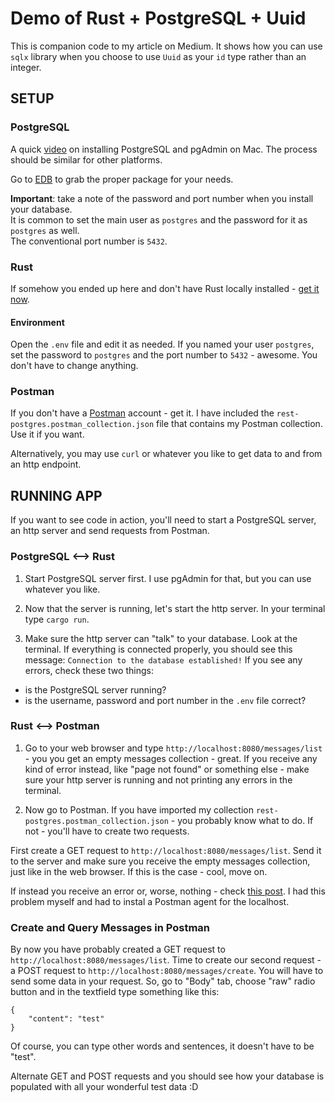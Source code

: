 # Demo of Rust + PostgreSQL + Uuid
 
This is companion code to my article on Medium. It shows how you can use `sqlx` library when you choose to use `Uuid` as your `id` type rather than an integer.


## SETUP


### PostgreSQL

A quick [video](https://www.youtube.com/watch?v=2P5guvvqP5Y) on installing PostgreSQL and pgAdmin on Mac.
The process should be similar for other platforms.   

Go to [EDB](https://www.enterprisedb.com/downloads/postgres-postgresql-downloads) to grab the proper package for your needs.

**Important**: take a note of the password and port number when you install your database.  
It is common to set the main user as `postgres` and the password for it as `postgres` as well.  
 The conventional port number is `5432`.


### Rust

If somehow you ended up here and don't have Rust locally installed - [get it now](https://www.rust-lang.org/tools/install).

#### Environment

Open the `.env` file and edit it as needed. If you named your user `postgres`, set the password to `postgres` and the port number to `5432` - awesome. You don't have to change anything.


### Postman

If you don't have a [Postman](https://www.postman.com/) account - get it. I have included the `rest-postgres.postman_collection.json` file that contains my Postman collection. Use it if you want.  

Alternatively, you may use `curl` or whatever you like to get data to and from an http endpoint.



## RUNNING APP

If you want to see code in action, you'll need to start a PostgreSQL server, an http server and send requests from Postman.

### PostgreSQL <--> Rust

1. Start PostgreSQL server first. I use pgAdmin for that, but you can use whatever you like.

2. Now that the server is running, let's start the http server. In your terminal type `cargo run`.

3. Make sure the http server can "talk" to your database. Look at the terminal. If everything is connected properly, you should see this message: `Connection to the database established!` If you see any errors, check these two things: 
  - is the PostgreSQL server running?
  - is the username, password and port number in the `.env` file correct?

### Rust <--> Postman

1. Go to your web browser and type `http://localhost:8080/messages/list` - you you get an empty messages collection - great. If you receive any kind of error instead, like "page not found" or something else - make sure your http server is running and not printing any errors in the terminal.

2. Now go to Postman. If you have imported my collection `rest-postgres.postman_collection.json` - you probably know what to do. If not - you'll have to create two requests.  

First create a GET request to `http://localhost:8080/messages/list`. Send it to the server and make sure you receive the empty messages collection, just like in the web browser. If this is the case - cool, move on. 

If instead you receive an error or, worse, nothing - check [this post](https://community.postman.com/t/post-to-localhost/13236/9). I had this problem myself and had to instal a Postman agent for the localhost.

### Create and Query Messages in Postman

By now you have probably created a GET request to `http://localhost:8080/messages/list`. Time to create our second request - a POST request to `http://localhost:8080/messages/create`. You will have to send some data in your request. So, go to "Body" tab, choose "raw" radio button and in the textfield type something like this:
```
{
    "content": "test"
}
```
Of course, you can type other words and sentences, it doesn't have to be "test".

Alternate GET and POST requests and you should see how your database is populated with all your wonderful test data :D
